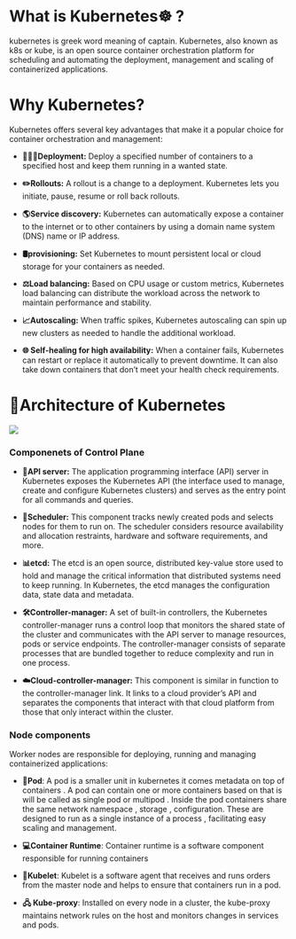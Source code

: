 # What is Kubernetes☸️ ?
kubernetes is greek word meaning of captain.
Kubernetes, also known as k8s or kube, is an open source container orchestration platform for scheduling and automating the deployment, management and scaling of containerized applications.

# Why Kubernetes?
Kubernetes offers several key advantages that make it a popular choice for container orchestration and management:
- **🧑🏻‍💻Deployment:**
Deploy a specified number of containers to a specified host and keep them running in a wanted state.

- **✏️Rollouts:**
A rollout is a change to a deployment. Kubernetes lets you initiate, pause, resume or roll back rollouts.

- **🌎Service discovery:**
Kubernetes can automatically expose a container to the internet or to other containers by using a domain name system (DNS) name or IP address.

- **🛢️provisioning:**
Set Kubernetes to mount persistent local or cloud storage for your containers as needed.

- **⚖️Load balancing:**
Based on CPU usage or custom metrics, Kubernetes load balancing can distribute the workload across the network to maintain performance and stability. 

- **📈Autoscaling:**
When traffic spikes, Kubernetes autoscaling can spin up new clusters as needed to handle the additional workload.

- **🌐 Self-healing for high availability:**
When a container fails, Kubernetes can restart or replace it automatically to prevent downtime. It can also take down containers that don’t meet your health check requirements.



# 📐Architecture of Kubernetes

<img src="https://media.geeksforgeeks.org/wp-content/uploads/20231227123323/Kubernetes-Architecture.png" />

### Componenets of Control Plane
- **🤖API server:** The application programming interface (API) server in Kubernetes exposes the Kubernetes API (the interface used to manage, create and configure Kubernetes clusters) and serves as the entry point for all commands and queries.

- **📅Scheduler:** This component tracks newly created pods and selects nodes for them to run on. The scheduler considers resource availability and allocation restraints, hardware and software requirements, and more. 

- **📊etcd:** The etcd is an open source, distributed key-value store used to hold and manage the critical information that distributed systems need to keep running. In Kubernetes, the etcd manages the configuration data, state data and metadata.

- **🛠️Controller-manager:** A set of built-in controllers, the Kubernetes controller-manager runs a control loop that monitors the shared state of the cluster and communicates with the API server to manage resources, pods or service endpoints. The controller-manager consists of separate processes that are bundled together to reduce complexity and run in one process. 

- **☁️Cloud-controller-manager:** This component is similar in function to the controller-manager link. It links to a cloud provider’s API and separates the components that interact with that cloud platform from those that only interact within the cluster.

### Node components
Worker nodes are responsible for deploying, running and managing containerized applications:

- **🤖Pod**: A pod is a smaller unit in kubernetes it comes metadata on top of containers . A pod can contain one or more containers based on that is will be called as single pod or multipod . Inside the pod containers share the same network namespace , storage , configuration. These are designed to run as a single instance of a process , facilitating easy scaling and management.
- **💻Container Runtime**: Container runtime is a software component responsible for running containers
- **🔀Kubelet**: Kubelet is a software agent that receives and runs orders from the master node and helps to ensure that containers run in a pod. 

- **🖧 Kube-proxy**: Installed on every node in a cluster, the kube-proxy maintains network rules on the host and monitors changes in services and pods. 
